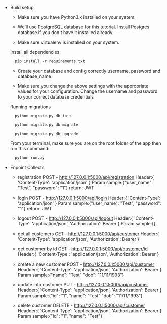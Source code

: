 * Build setup

    - Make sure you have Python3.x installed on your system.

    - We'll use PostgreSQL database for this tutorial. Install Postgres database if you don't have it installed already.

    - Make sure virtualenv is installed on your system.

    Install all dependencies:

        pip install -r requirements.txt

    - Create your database and config correctly username, password and database_name

    - Make sure you change the above settings with the appropriate values
      for your configuration. Change the username and password to your
      correct database credentials


    Running migrations

        python migrate.py db init

        python migrate.py db migrate

        python migrate.py db upgrade

    From your terminal, make sure you are on the root folder of the app then run this command:
        
        python run.py

* Enpoint Collects

    - registration
        POST - http://127.0.0.1:5000/api/registration
        Header:{
            'Content-Type': 'application/json'
        }
        Param sample:{"user_name": "Test", "password": "1"}
        return: JWT

    - login
        POST - http://127.0.0.1:5000/api/login
        Header:{
            'Content-Type': 'application/json'
        }
        Param sample:{"user_name": "Test", "password": "1"}
        return: JWT

    - logout
        POST - http://127.0.0.1:5000/api/logout
        Header:{
            'Content-Type': 'application/json',
            'Authorization': Bearer <JWT>
        }
        Param sample:{}

    - get all customers
        GET - http://127.0.0.1:5000/api/customer
        Header:{
            'Content-Type': 'application/json',
            'Authorization': Bearer <JWT>
        }

    - get customer by id
        GET - http://127.0.0.1:5000/api/customer/id
        Header:{
            'Content-Type': 'application/json',
            'Authorization': Bearer <JWT>
        }

    - create a new customer
        POST - http://127.0.0.1:5000/api/customer
        Headder:{
            'Content-Type': 'application/json',
            'Authorization': Bearer <JWT>
        }
        Param sample:{"name": "Test" "dob": "11/11/1993"}

    - update info customer
        PUT - http://127.0.0.1:5000/api/customer
        Headder:{
            'Content-Type': 'application/json',
            'Authorization': Bearer <JWT>
        }
        Param sample:{"id": "1", "name": "Test" "dob": "11/11/1993"}

    - delete customer
        DELETE - http://127.0.0.1:5000/api/customer
        Headder:{
            'Content-Type': 'application/json',
            'Authorization': Bearer <JWT>
        }
        Param sample:{"id": "1", "name": "Test"}

